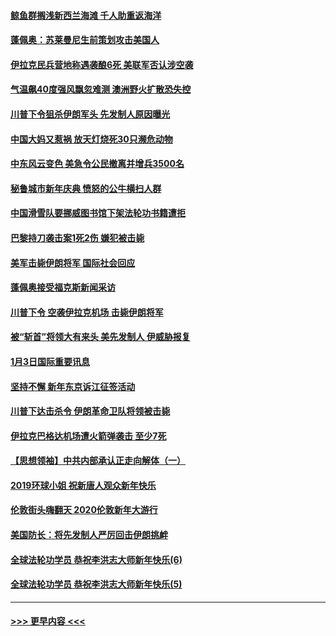 #### [鲸鱼群搁浅新西兰海滩 千人助重返海洋](../pages/prog202/a102745257.md?t=01050301) 
#### [蓬佩奥：苏莱曼尼生前策划攻击美国人](../pages/prog202/a102745305.md?t=01050301) 
#### [伊拉克民兵营地称遇袭酿6死 美联军否认涉空袭](../pages/prog202/a102745093.md?t=01050301) 
#### [气温飙40度强风飘忽难测 澳洲野火扩散恐失控](../pages/prog202/a102744951.md?t=01050301) 
#### [川普下令狙杀伊朗军头 先发制人原因曝光](../pages/prog202/a102744900.md?t=01050301) 
#### [中国大妈又惹祸 放天灯烧死30只濒危动物](../pages/prog202/a102744899.md?t=01050301) 
#### [中东风云变色 美急令公民撤离并增兵3500名](../pages/prog202/a102744827.md?t=01050301) 
#### [秘鲁城市新年庆典 愤怒的公牛横扫人群](../pages/prog202/a102744618.md?t=01050301) 
#### [中国滑雪队要挪威图书馆下架法轮功书籍遭拒](../pages/prog202/a102744639.md?t=01050301) 
#### [巴黎持刀袭击案1死2伤 嫌犯被击毙](../pages/prog202/a102744566.md?t=01050301) 
#### [美军击毙伊朗将军 国际社会回应](../pages/prog202/a102744485.md?t=01050301) 
#### [蓬佩奥接受福克斯新闻采访](../pages/prog202/a102744480.md?t=01050301) 
#### [川普下令 空袭伊拉克机场 击毙伊朗将军](../pages/prog202/a102744470.md?t=01050301) 
#### [被“斩首”将领大有来头 美先发制人 伊威胁报复](../pages/prog202/a102744454.md?t=01050301) 
#### [1月3日国际重要讯息](../pages/prog202/a102744301.md?t=01050301) 
#### [坚持不懈 新年东京诉江征签活动](../pages/prog202/a102744303.md?t=01050301) 
#### [川普下达击杀令 伊朗革命卫队将领被击毙](../pages/prog202/a102741911.md?t=01050301) 
#### [伊拉克巴格达机场遭火箭弹袭击 至少7死](../pages/prog202/a102744115.md?t=01050301) 
#### [【思想领袖】中共内部承认正走向解体（一）](../pages/prog202/a102744097.md?t=01050301) 
#### [2019环球小姐 祝新唐人观众新年快乐](../pages/prog202/a102744043.md?t=01050301) 
#### [伦敦街头嗨翻天 2020伦敦新年大游行](../pages/prog202/a102743925.md?t=01050301) 
#### [美国防长：将先发制人严厉回击伊朗挑衅](../pages/prog202/a102743930.md?t=01050301) 
#### [全球法轮功学员 恭祝李洪志大师新年快乐(6)](../pages/prog202/a102743899.md?t=01050301) 
#### [全球法轮功学员 恭祝李洪志大师新年快乐(5)](../pages/prog202/a102743766.md?t=01050301) 

----
#### [ >>> 更早内容 <<< ](../indexes/prog202-earlier.md)

